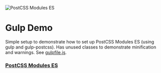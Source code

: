 ![PostCSS Modules ES](https://raw.githubusercontent.com/jacobp100/postcss-modules-es/master/assets/logo.png)

# Gulp Demo

Simple setup to demonstrate how to set up PostCSS Modules ES (using gulp and gulp-postcss). Has unused classes to demonstrate minification and warnings. See [gulpfile.js](https://github.com/jacobp100/postcss-modules-es/blob/master/gulpfile.babel.js).

### [PostCSS Modules ES](https://github.com/jacobp100/postcss-modules-es)
